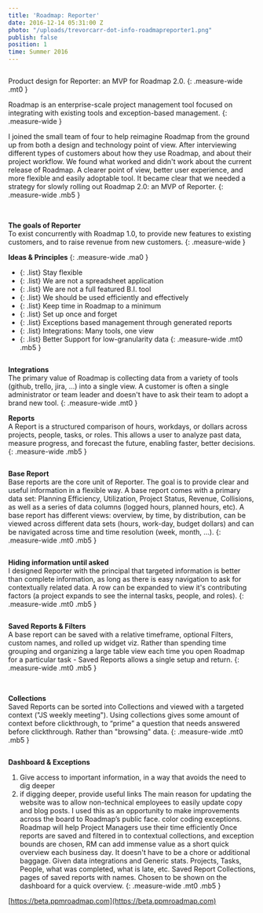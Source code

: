 ```yaml
---
title: 'Roadmap: Reporter'
date: 2016-12-14 05:31:00 Z
photo: "/uploads/trevorcarr-dot-info-roadmapreporter1.png"
publish: false
position: 1
time: Summer 2016
---
```


<img ix-path="trevorcarr-dot-info-roadmapreporter1.png"
     sizes="(min-width: 2100px) 50vw, (min-width: 700px) 70vw, 100vw" />

Product design for Reporter: an MVP for Roadmap 2.0.
{: .measure-wide .mt0 }

Roadmap is an <span class="nobreak">enterprise-scale</span> project management tool focused on integrating with existing tools and <span class="nobreak">exception-based</span> management.
{: .measure-wide }

I joined the small team of four to help reimagine Roadmap from the ground up from both a design and technology point of view. After interviewing different types of customers about how they use Roadmap, and about their project workflow. We found what worked and didn't work about the current release of Roadmap. A clearer point of view, better user experience, and more flexible and easily adoptable tool. It became clear that we needed a strategy for slowly rolling out Roadmap 2.0: an MVP of Reporter.
{: .measure-wide .mb5 }

<img ix-path="trevorcarr-dot-info-roadmapreporter2.png"
     sizes="(min-width: 2100px) 50vw, (min-width: 700px) 70vw, 100vw" />
<img ix-path="trevorcarr-dot-info-roadmapreporter4.png"
     sizes="(min-width: 2100px) 50vw, (min-width: 700px) 70vw, 100vw" />

**The goals of Reporter**
<br>
To exist concurrently with Roadmap 1.0, to provide new features to existing customers, and to raise revenue from new customers.
{: .measure-wide }

**Ideas & Principles**
{: .measure-wide .ma0 }
- {: .list} Stay flexible
- {: .list} We are not a spreadsheet application
- {: .list} We are not a full featured B.I. tool
- {: .list} We should be used efficiently and effectively
- {: .list} Keep time in Roadmap to a minimum
- {: .list} Set up once and forget
- {: .list} Exceptions based management through generated reports
- {: .list} Integrations: Many tools, one view
- {: .list} Better Support for low-granularity data
{: .measure-wide .mt0 .mb5 }

<img ix-path="trevorcarr-dot-info-roadmapreporter3.png"
     sizes="(min-width: 2100px) 50vw, (min-width: 700px) 70vw, 100vw" />

**Integrations**
<br>
The primary value of Roadmap is collecting data from a variety of tools (github, trello, jira, ...) into a single view. A customer is often a single administrator or team leader and doesn't have to ask their team to adopt a brand new tool.
{: .measure-wide .mt0 }

**Reports**
<br>
A Report is a structured comparison of hours, workdays, or dollars across projects, people, tasks, or roles. This allows a user to analyze past data, measure progress, and forecast the future, enabling faster, better decisions.
{: .measure-wide .mb5 }

<img ix-path="trevorcarr-dot-info-roadmapreporter5.png"
     sizes="(min-width: 2100px) 50vw, (min-width: 700px) 70vw, 100vw" />

**Base Report**
<br>
Base reports are the core unit of Reporter. The goal is to provide clear and useful information in a flexible way. A base report comes with a primary data set: Planning Efficiency, Utilization, Project Status, Revenue, Collisions, as well as a series of data columns (logged hours, planned hours, etc). A base report has different views: overview, by time, by distribution, can be viewed across different data sets (hours, work-day, budget dollars) and can be navigated across time and time resolution (week, month, ...).
{: .measure-wide .mt0 .mb5 }

<img ix-path="trevorcarr-dot-info-roadmapreporter6.png"
     sizes="(min-width: 2100px) 50vw, (min-width: 700px) 70vw, 100vw" />

**Hiding information until asked**
<br>
I designed Reporter with the principal that targeted information is better than complete information, as long as there is easy navigation to ask for contextually related data. A row can be expanded to view it's contributing factors (a project expands to see the internal tasks, people, and roles).
{: .measure-wide .mt0 .mb5 }

<img ix-path="trevorcarr-dot-info-roadmapreporter7.png"
     sizes="(min-width: 2100px) 50vw, (min-width: 700px) 70vw, 100vw" />

**Saved Reports & Filters**
<br>
A base report can be saved with a relative timeframe, optional Filters, custom names, and rolled up widget viz.  Rather than spending time grouping and organizing a large table view each time you open Roadmap for a particular task - Saved Reports allows a single setup and return.
{: .measure-wide .mt0 .mb5 }

<img ix-path="trevorcarr-dot-info-roadmapreporter8.png"
     sizes="(min-width: 2100px) 50vw, (min-width: 700px) 70vw, 100vw" />
<img ix-path="trevorcarr-dot-info-roadmapreporter9.png"
    sizes="(min-width: 2100px) 50vw, (min-width: 700px) 70vw, 100vw" />
<img ix-path="trevorcarr-dot-info-roadmapreporter10.png"
     sizes="(min-width: 2100px) 50vw, (min-width: 700px) 70vw, 100vw" />

**Collections**
<br>
Saved Reports can be sorted into Collections and viewed with a targeted context ("JS weekly meeting"). Using collections gives some amount of context before clickthrough, to “prime” a question that needs answered before clickthrough. Rather than "browsing" data.
{: .measure-wide .mt0 .mb5 }

<img ix-path="trevorcarr-dot-info-roadmapreporter11.png"
     sizes="(min-width: 2100px) 50vw, (min-width: 700px) 70vw, 100vw" />

**Dashboard & Exceptions**
<br>
1.  Give access to important information, in a way that avoids the need to dig deeper
2.  if digging deeper, provide useful links
The main reason for updating the website was to allow non-technical employees to easily update copy and blog posts. I used this as an opportunity to make improvements across the board to Roadmap’s public face.
color coding exceptions. Roadmap will help Project Managers use their time efficiently
Once reports are saved and filtered in to contextual collections, and exception bounds are chosen, RM can add immense value as a short quick overview each business day. It doesn't have to be a chore or additional baggage. Given data integrations and
Generic stats. Projects, Tasks, People, what was completed, what is late, etc. Saved Report Collections, pages of saved reports with names. Chosen to be shown on the dashboard for a quick overview.
{: .measure-wide .mt0 .mb5 }


<span class="link dim out">[https://beta.ppmroadmap.com](https://beta.ppmroadmap.com)</span>
